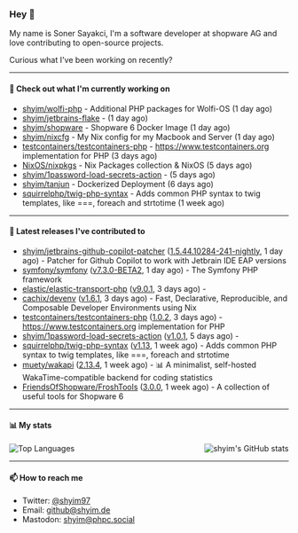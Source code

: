 ### Hey 👋

My name is Soner Sayakci, I'm a software developer at shopware AG and love contributing to open-source projects.

Curious what I've been working on recently?

---

#### 👷 Check out what I'm currently working on

- [shyim/wolfi-php](https://github.com/shyim/wolfi-php) - Additional PHP packages for Wolfi-OS (1 day ago)
- [shyim/jetbrains-flake](https://github.com/shyim/jetbrains-flake) -  (1 day ago)
- [shyim/shopware](https://github.com/shyim/shopware) - Shopware 6 Docker Image (1 day ago)
- [shyim/nixcfg](https://github.com/shyim/nixcfg) - My Nix config for my Macbook and Server (1 day ago)
- [testcontainers/testcontainers-php](https://github.com/testcontainers/testcontainers-php) - https://www.testcontainers.org implementation for PHP (3 days ago)
- [NixOS/nixpkgs](https://github.com/NixOS/nixpkgs) - Nix Packages collection &amp; NixOS (5 days ago)
- [shyim/1password-load-secrets-action](https://github.com/shyim/1password-load-secrets-action) -  (5 days ago)
- [shyim/tanjun](https://github.com/shyim/tanjun) - Dockerized Deployment (6 days ago)
- [squirrelphp/twig-php-syntax](https://github.com/squirrelphp/twig-php-syntax) - Adds common PHP syntax to twig templates, like ===, foreach and strtotime (1 week ago)

---

#### 🔭 Latest releases I've contributed to

- [shyim/jetbrains-github-copilot-patcher](https://github.com/shyim/jetbrains-github-copilot-patcher) ([1.5.44.10284-241-nightly](https://github.com/shyim/jetbrains-github-copilot-patcher/releases/tag/1.5.44.10284-241-nightly), 1 day ago) - Patcher for Github Copilot to work with Jetbrain IDE EAP versions
- [symfony/symfony](https://github.com/symfony/symfony) ([v7.3.0-BETA2](https://github.com/symfony/symfony/releases/tag/v7.3.0-BETA2), 1 day ago) - The Symfony PHP framework
- [elastic/elastic-transport-php](https://github.com/elastic/elastic-transport-php) ([v9.0.1](https://github.com/elastic/elastic-transport-php/releases/tag/v9.0.1), 3 days ago) - 
- [cachix/devenv](https://github.com/cachix/devenv) ([v1.6.1](https://github.com/cachix/devenv/releases/tag/v1.6.1), 3 days ago) - Fast, Declarative, Reproducible, and Composable Developer Environments using Nix
- [testcontainers/testcontainers-php](https://github.com/testcontainers/testcontainers-php) ([1.0.2](https://github.com/testcontainers/testcontainers-php/releases/tag/1.0.2), 3 days ago) - https://www.testcontainers.org implementation for PHP
- [shyim/1password-load-secrets-action](https://github.com/shyim/1password-load-secrets-action) ([v1.0.1](https://github.com/shyim/1password-load-secrets-action/releases/tag/v1.0.1), 5 days ago) - 
- [squirrelphp/twig-php-syntax](https://github.com/squirrelphp/twig-php-syntax) ([v1.13](https://github.com/squirrelphp/twig-php-syntax/releases/tag/v1.13), 1 week ago) - Adds common PHP syntax to twig templates, like ===, foreach and strtotime
- [muety/wakapi](https://github.com/muety/wakapi) ([2.13.4](https://github.com/muety/wakapi/releases/tag/2.13.4), 1 week ago) - 📊 A minimalist, self-hosted WakaTime-compatible backend for coding statistics
- [FriendsOfShopware/FroshTools](https://github.com/FriendsOfShopware/FroshTools) ([3.0.0](https://github.com/FriendsOfShopware/FroshTools/releases/tag/3.0.0), 1 week ago) - A collection of useful tools for Shopware 6

---

#### 📊 My stats

<img align="right" alt="shyim's GitHub stats" src="https://github-readme-stats.vercel.app/api?username=shyim&count_private=1&show_icons=true&" />

![Top Languages](https://github-readme-stats.vercel.app/api/top-langs/?username=shyim)

---

#### 📫 How to reach me

- Twitter: [@shyim97](https://twitter.com/shyim97)
- Email: [github@shyim.de](mailto://github@shyim.de)
- Mastodon: <a rel="me" href="https://phpc.social/@shyim">shyim@phpc.social</a>
